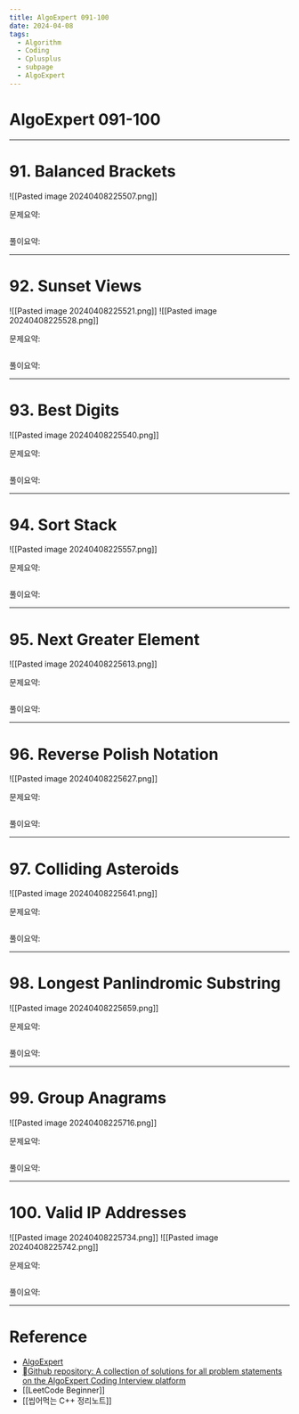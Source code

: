```yaml
---
title: AlgoExpert 091-100
date: 2024-04-08
tags:
  - Algorithm
  - Coding
  - Cplusplus
  - subpage
  - AlgoExpert
---
```

# AlgoExpert 091-100

---
# 91.  Balanced Brackets

![[Pasted image 20240408225507.png]]

문제요약:


```cpp

```

풀이요약:

---

# 92.  Sunset Views

![[Pasted image 20240408225521.png]]
![[Pasted image 20240408225528.png]]

문제요약:


```cpp

```

풀이요약:

---
# 93.  Best Digits

![[Pasted image 20240408225540.png]]

문제요약:


```cpp

```

풀이요약:

---
# 94.  Sort Stack

![[Pasted image 20240408225557.png]]

문제요약:


```cpp

```

풀이요약:

---
# 95.  Next Greater Element

![[Pasted image 20240408225613.png]]

문제요약:


```cpp

```

풀이요약:

---
# 96.  Reverse Polish Notation

![[Pasted image 20240408225627.png]]

문제요약:


```cpp

```

풀이요약:

---
# 97.  Colliding Asteroids

![[Pasted image 20240408225641.png]]

문제요약:


```cpp

```

풀이요약:

---
# 98.  Longest Panlindromic Substring

![[Pasted image 20240408225659.png]]

문제요약:


```cpp

```

풀이요약:

---
# 99.  Group Anagrams

![[Pasted image 20240408225716.png]]

문제요약:


```cpp

```

풀이요약:

---
# 100.  Valid IP Addresses

![[Pasted image 20240408225734.png]]
![[Pasted image 20240408225742.png]]

문제요약:


```cpp

```

풀이요약:


---
# Reference

- [AlgoExpert](https://www.algoexpert.io/)
- [Github repository: A collection of solutions for all problem statements on the AlgoExpert Coding Interview platform](https://github.com/das-jishu/algoexpert-data-structures-algorithms)
- [[LeetCode Beginner]]
- [[씹어먹는 C++ 정리노트]]

